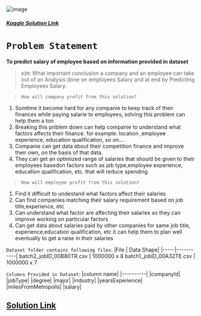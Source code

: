 ![image](https://user-images.githubusercontent.com/26667491/136552970-4cc1d1d6-8f07-4814-8107-5c8a310a220f.png)
##### [Kaggle Solution Link](https://www.kaggle.com/code/mukeshmanral/employs-earnings/notebook)
# `Problem Statement`
**To predict salary of employee based on information provided in dataset**
> `AIM`: What important conclusion a company and an employee can take out of an Analysis done on employees Salary and at end by Predicting Employees Salary.

>`How will company profit from this solution?`
1. Somtime it become hard for any companie to keep track of their finances while paying salarie to employees, solving this problem can help them a ton
2. Breaking this priblem down can help companie to understand what factors affects their finance. for example: location ,employee experience, education qualification, so on....
3. Companie can get data about their competition finance and improve their own, on the basis of that data.
4. They can get an optimized range of salaries that should be given to their employees basedon factors such as job type,employee experience, education qualification, etc. that will reduce spending

> `How will employee profit from this solution?`
1. Find it difficult to undestand what factors affect their salaries
2. Can find companies matching their salary requirement based on job title,experience, etc
3. Can understand what factor are affecting their salaries so they can improve working on particular factors
4. Can get data about salaries paid by other companies for same job title, experience,education qualification, etc it can help them to plan well eventually to get a raise in their salaries

`Dataset folder contains following files`:
|File | Data Shape|
|-----|-----------|
batch2_jobID_00B80TR.csv | 1000000 x 8
batch1_jobID_00A32TE.csv | 1000000 x 7

`Columns Provided in Dataset`:
|column name|
|----------|
|companyId|
|jobType|
|degree|
|major|
|industry|
|yearsExperience|
|milesFromMetropolis|
|salary|

## [Solution Link](https://www.kaggle.com/code/mukeshmanral/employs-earnings/notebook)
